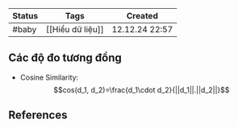 
| Status | Tags             | Created        |
| ------ | ---------------- | -------------- |
| #baby  | [[Hiểu dữ liệu]] | 12.12.24 22:57 |

## Các độ đo tương đồng

- Cosine Similarity: $$cos(d_1, d_2)=\frac{d_1\cdot d_2}{||d_1||.||d_2||}$$ 

## References
